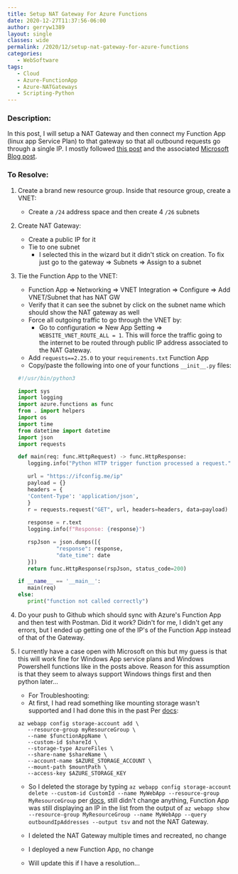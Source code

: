 ```yaml
---
title: Setup NAT Gateway For Azure Functions
date: 2020-12-27T11:37:56-06:00
author: gerryw1389
layout: single
classes: wide
permalink: /2020/12/setup-nat-gateway-for-azure-functions
categories:
   - WebSoftware
tags:
   - Cloud
   - Azure-FunctionApp
   - Azure-NATGateways
   - Scripting-Python
---
```

<!--more-->

### Description:

In this post, I will setup a NAT Gateway and then connect my Function App (linux app Service Plan) to that gateway so that all outbound requests go through a single IP. I mostly followed [this post](https://notetoself.tech/2020/11/21/azure-functions-with-a-static-outbound-ip-address/) and the associated [Microsoft Blog post](https://azure.github.io/AppService/2020/11/15/web-app-nat-gateway.html).

### To Resolve:

1. Create a brand new resource group. Inside that resource group, create a VNET:
   - Create a `/24` address space and then create 4 `/26` subnets

2. Create NAT Gateway:
   - Create a public IP for it
   - Tie to one subnet
     - I selected this in the wizard but it didn't stick on creation. To fix just go to the gateway => Subnets => Assign to a subnet

3. Tie the Function App to the VNET:
   - Function App => Networking => VNET Integration => Configure => Add VNET/Subnet that has NAT GW
   - Verify that it can see the subnet by click on the subnet name which should show the NAT gateway as well
   - Force all outgoing traffic to go through the VNET by:
     - Go to configuration => New App Setting => `WEBSITE_VNET_ROUTE_ALL = 1`. This will force the traffic going to the internet to be routed through public IP address associated to the NAT Gateway.
   - Add `requests==2.25.0` to your `requirements.txt` Function App
   - Copy/paste the following into one of your functions `__init__.py` files:

   ```python
   #!/usr/bin/python3

   import sys
   import logging
   import azure.functions as func
   from . import helpers
   import os
   import time
   from datetime import datetime
   import json
   import requests

   def main(req: func.HttpRequest) -> func.HttpResponse:
      logging.info("Python HTTP trigger function processed a request.")

      url = "https://ifconfig.me/ip"
      payload = {}
      headers = {
      'Content-Type': 'application/json',
      }
      r = requests.request("GET", url, headers=headers, data=payload)
      
      response = r.text
      logging.info(f"Response: {response}")

      rspJson = json.dumps([{ 
               "response": response,
               "date_time": date 
      }])
      return func.HttpResponse(rspJson, status_code=200)

   if __name__ == '__main__':
      main(req)
   else:
      print("function not called correctly")
   ```

4. Do your push to Github which should sync with Azure's Function App and then test with Postman. Did it work? Didn't for me, I didn't get any errors, but I ended up getting one of the IP's of the Function App instead of that of the Gateway.

5. I currently have a case open with Microsoft on this but my guess is that this will work fine for Windows App service plans and Windows Powershell functions like in the posts above. Reason for this assumption is that they seem to always support Windows things first and then python later...

   - For Troubleshooting:
   - At first, I had read something like mounting storage wasn't supported and I had done this in the past Per [docs](https://docs.microsoft.com/en-us/azure/azure-functions/scripts/functions-cli-mount-files-storage-linux):

   ```shell
   az webapp config storage-account add \
      --resource-group myResourceGroup \
      --name $functionAppName \
      --custom-id $shareId \
      --storage-type AzureFiles \
      --share-name $shareName \
      --account-name $AZURE_STORAGE_ACCOUNT \
      --mount-path $mountPath \
      --access-key $AZURE_STORAGE_KEY
   ```

   - So I deleted the storage by typing `az webapp config storage-account delete --custom-id CustomId --name MyWebApp --resource-group MyResourceGroup` per [docs](https://docs.microsoft.com/en-us/cli/azure/webapp/config/storage-account?view=azure-cli-latest#az_webapp_config_storage_account_delete), still didn't change anything, Function App was still displaying an IP in the list from the output of `az webapp show --resource-group MyResourceGroup --name MyWebApp --query outboundIpAddresses --output tsv` and not the NAT Gateway.

   - I deleted the NAT Gateway multiple times and recreated, no change
   - I deployed a new Function App, no change
   - Will update this if I have a resolution...
